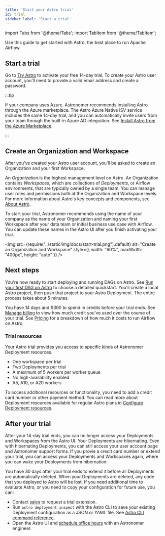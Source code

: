 ```yaml
---
title: 'Start your Astro trial'
id: trial
sidebar_label: 'Start a trial'
---
```


import Tabs from '@theme/Tabs';
import TabItem from '@theme/TabItem';

Use this guide to get started with Astro, the best place to run Apache Airflow.

## Start a trial

Go to [Try Astro](https://www.astronomer.io/try-astro/?referral=docs-what-astro-banner&utm_medium=docs&utm_content=astro-trial&utm_source=body) to activate your free 14-day trial. To create your Astro user account, you'll need to provide a valid email address and create a password.

:::tip

If your company uses Azure, Astronomer recommends installing Astro through the Azure marketplace. The Astro Azure Native ISV service includes the same 14-day trial, and you can automatically invite users from your team through the built-in Azure AD integration. See [Install Astro from the Azure Marketplace](install-azure.md).

:::

## Create an Organization and Workspace

After you've created your Astro user account, you'll be asked to create an Organization and your first Workspace.

An _Organization_ is the highest management level on Astro. An Organization contains _Workspaces_, which are collections of _Deployments_, or Airflow environments, that are typically owned by a single team. You can manage user roles and permissions both at the Organization and Workspace levels. For more information about Astro's key concepts and components, see [About Astro](astro-architecture.md).

To start your trial, Astronomer recommends using the name of your company as the name of your Organization and naming your first Workspace after your data team or initial business use case with Airflow. You can update these names in the Astro UI after you finish activating your trial.

<img src={require("../static/img/docs/start-trial.png").default} alt="Create an Organization and Workspace" style={{ width: "60%", maxWidth: "400px", height: "auto" }} />

## Next steps

You're now ready to start deploying and running DAGs on Astro. See [Run your first DAG on Astro](run-first-dag.md) to choose a detailed quickstart. You'll create a local Astro project, then push that project to your Astro Deployment. The entire process takes about 5 minutes.

You have 14 days and $300 to spend in credits before your trial ends. See [Manage billing](manage-billing.md) to view how much credit you've used over the course of your trial. See [Pricing](https://www.astronomer.io/pricing/) for a breakdown of how much it costs to run Airflow on Astro.

### Trial resources

Your Astro trial provides you access to specific kinds of Astronomer Deployment resources.

- One workspace per trial
- Two Deployments per trial
- A maximum of 5 workers per worker queue
- No high-availability enabled
- A5, A10, or A20 workers

To access additional resources or functionality, you need to add a credit card number or other payment method. You can read more about Deployment resources available for regular Astro plans in [Configure Deployment resources](deployment-resources.md).

## After your trial

After your 14-day trial ends, you can no longer access your Deployments and Workspaces from the Astro UI. Your Deployments are hibernating. Even with hibernating Deployments, you can still access your user account page and Astronomer support forms. If you provie a credit card number or extend your trial, you can access your Deployments and Workspaces again, where you can wake your Deployments from hibernation.

You have 30 days after your trial ends to extend it before all Deployments are automatically deleted. When your Deployments are deleted, any code that you deployed to Astro will be lost. If you need additional time to evaluate Astro, or you need to copy your configuration for future use, you can:

- Contact [sales](https://astronomer.io/contact/) to request a trial extension.
- Run `astro deployment inspect` with the Astro CLI to save your existing Deployment configuration as a JSON or YAML file. See [Astro CLI command reference](cli/astro-deployment-inspect.md).
- Open the Astro UI and [schedule office hours](office-hours.md) with an Astronomer engineer.